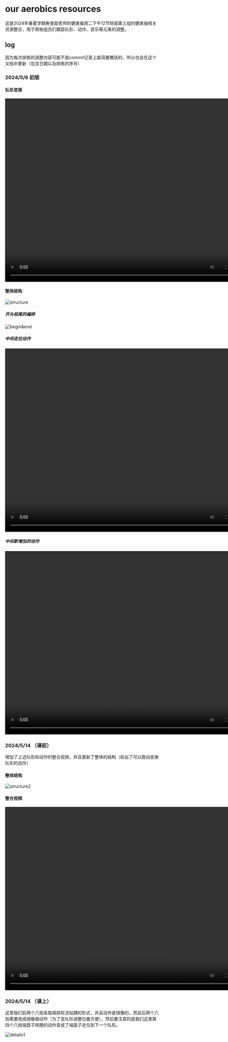 # our aerobics resources

这是2024年春夏学期寿旻超老师的健美操周二下午12节班级第三组的健美操相关资源整合，用于帮助组员们跟踪队形、动作、音乐等元素的调整。

## log

因为每次排练的调整内容可能不是commit记录上能简要概括的，所以也会在这个文档中更新（包含日期以及排练的序号）

### 2024/5/6 初版

#### 队形变换

<video width="800" height="600" controls>
  <source src="video/formation.mp4" type="video/mp4">
  Your browser does not support the video tag.
</video>


#### 整体结构

![structure](img/structure.jpg)

##### 开头结尾的编排

![begin&end](img/begin_and_end.jpg)

##### 中间走位动作

<video width="800" height="600" controls>
  <source src="video/moving.mp4" type="video/mp4">
  Your browser does not support the video tag.
</video>


##### 中间新增加的动作

<video width="800" height="600" controls>
  <source src="video/new_move_mid.mp4" type="video/mp4">
  Your browser does not support the video tag.
</video>


### 2024/5/14 （课前）
增加了上述队形和动作的整合视频，并且更新了整体的结构（标出了可以跑动变换队形的动作）

#### 整体结构
![structure2](img/structure2.jpg)

#### 整合视频
<video width="800" height="600" controls>
  <source src="video/integration.mp4" type="video/mp4">
  Your browser does not support the video tag.
</video>

### 2024/5/14 （课上）


这里我们前两个八拍采取隔排轮流站蹲的形式，并且动作是镜像的，而且后两个八拍需要改成镜像做动作（为了变队形调整位置方便），然后要注意的是我们这里第四个八拍端盘子转圈的动作变成了端盘子走位到下一个队形。
 
![details1](img/details1.png)



